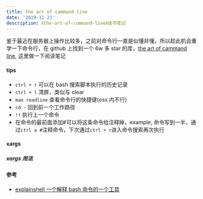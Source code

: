 ```yaml
---
title: the art of cammand line
date: '2019-11-21'
description: 《the-art-of-command-line》读书笔记
---
```


鉴于最近在服务器上操作比较多，之前对命令行一直是似懂非懂，所以趁此机会重学一下命令行，在 github 上找到一个 6w 多 star 的库，[the art of cammand line](https://github.com/jlevy/the-art-of-command-line), 这里做一下阅读笔记

#### tips

- `ctrl + r` 可以在 bash 搜索脚本执行的历史记录
- `ctrl + l` 清屏，类似与 clear
- `man readline` 查看命令行的快捷键(osx 内不行)
- `cd -` 回到前一个工作路径
- `!!` 执行上一个命令
- 在命令的最前面添加#可以将这条命令给注释掉，example, 命令写到一半，通过`ctrl a #`注释命令，下次通过`ctrl + r`进入命令搜索再次执行

#### xargs

##### xargs 用法

#### 参考

- [explainshell 一个解释 bash 命令的一个工具](https://explainshell.com/)
